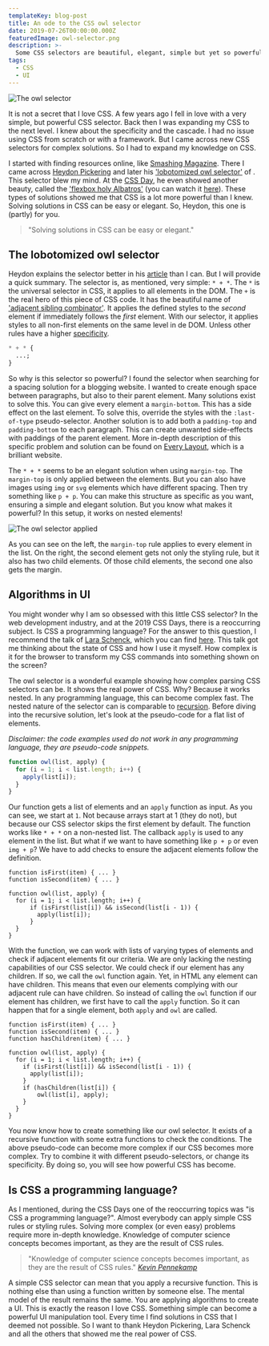 ```yaml
---
templateKey: blog-post
title: An ode to the CSS owl selector
date: 2019-07-26T00:00:00.000Z
featuredImage: owl-selector.png
description: >-
  Some CSS selectors are beautiful, elegant, simple but yet so powerful. The owl selector by Heydon Pickering is a keen example. This article shows you what the mental model is for using these types of selectors.
tags:
  - CSS
  - UI
---
```


![The owl selector](/img/owl-selector.png 'The owl selector')

It is not a secret that I love CSS. A few years ago I fell in love with a very simple, but powerful CSS selector. Back then I was expanding my CSS to the next level. I knew about the specificity and the cascade. I had no issue using CSS from scratch or with a framework. But I came across new CSS selectors for complex solutions. So I had to expand my knowledge on CSS.

I started with finding resources online, like [Smashing Magazine](https://smashingmagazine.com/). There I came across [Heydon Pickering](https://twitter.com/heydonworks) and later his ['lobotomized owl selector'](https://alistapart.com/article/axiomatic-css-and-lobotomized-owls/) of . This selector blew my mind. At the [CSS Day](https://cssday.nl/2019), he even showed another beauty, called the ['flexbox holy Albatros'](http://www.heydonworks.com/article/the-flexbox-holy-albatross) (you can watch it [here](https://www.youtube.com/watch?v=RUyNJaoJH_k)). These types of solutions showed me that CSS is a lot more powerful than I knew. Solving solutions in CSS can be easy or elegant. So, Heydon, this one is (partly) for you.

> "Solving solutions in CSS can be easy or elegant."

## The lobotomized owl selector

Heydon explains the selector better in his [article](https://alistapart.com/article/axiomatic-css-and-lobotomized-owls/) than I can. But I will provide a quick summary. The selector is, as mentioned, very simple: `* + *`. The `*` is the universal selector in CSS, it applies to all elements in the DOM. The `+` is the real hero of this piece of CSS code. It has the beautiful name of ['adjacent sibling combinator'](https://developer.mozilla.org/en-US/docs/Web/CSS/Adjacent_sibling_combinator). It applies the defined styles to the _second_ element if immediately follows the _first_ element. With our selector, it applies styles to all non-first elements on the same level in de DOM. Unless other rules have a higher [specificity](https://css-tricks.com/specifics-on-css-specificity/).

```css
* + * {
  ...;
}
```

So why is this selector so powerful? I found the selector when searching for a spacing solution for a blogging website. I wanted to create enough space between paragraphs, but also to their parent element. Many solutions exist to solve this. You can give every element a `margin-bottom`. This has a side effect on the last element. To solve this, override the styles with the `:last-of-type` pseudo-selector. Another solution is to add both a `padding-top` and `padding-bottom` to each paragraph. This can create unwanted side-effects with paddings of the parent element. More in-depth description of this specific problem and solution can be found on [Every Layout](https://every-layout.dev/layouts/stack/), which is a brilliant website.

The `* + *` seems to be an elegant solution when using `margin-top`. The `margin-top` is only applied between the elements. But you can also have images using `img` or `svg` elements which have different spacing. Then try something like `p + p`. You can make this structure as specific as you want, ensuring a simple and elegant solution. But you know what makes it powerful? In this setup, it works on nested elements!

![The owl selector applied](/img/owl-layout.png 'The owl selector applied')

As you can see on the left, the `margin-top` rule applies to every element in the list. On the right, the second element gets not only the styling rule, but it also has two child elements. Of those child elements, the second one also gets the margin.

## Algorithms in UI

You might wonder why I am so obsessed with this little CSS selector? In the web development industry, and at the 2019 CSS Days, there is a reoccurring subject. Is CSS a programming language? For the answer to this question, I recommend the talk of [Lara Schenck](https://twitter.com/laras126), which you can find [here](https://www.youtube.com/watch?v=dtddBM8s7xY). This talk got me thinking about the state of CSS and how I use it myself. How complex is it for the browser to transform my CSS commands into something shown on the screen?

The owl selector is a wonderful example showing how complex parsing CSS selectors can be. It shows the real power of CSS. Why? Because it works nested. In any programming language, this can become complex fast. The nested nature of the selector can is comparable to [recursion](<https://en.wikipedia.org/wiki/Recursion_(computer_science)>). Before diving into the recursive solution, let's look at the pseudo-code for a flat list of elements.

_Disclaimer: the code examples used do not work in any programming language, they are pseudo-code snippets._

```js
function owl(list, apply) {
  for (i = 1; i < list.length; i++) {
    apply(list[i]);
  }
}
```

Our function gets a list of elements and an `apply` function as input. As you can see, we start at `1`. Not because arrays start at 1 (they do not), but because our CSS selector skips the first element by default. The function works like `* + *` on a non-nested list. The callback `apply` is used to any element in the list. But what if we want to have something like `p + p` or even `img + p`? We have to add checks to ensure the adjacent elements follow the definition.

```js{1,2,5}
function isFirst(item) { ... }
function isSecond(item) { ... }

function owl(list, apply) {
  for (i = 1; i < list.length; i++) {
	  if (isFirst(list[i]) && isSecond(list[i - 1)) {
	    apply(list[i]);
	  }
  }
}
```

With the function, we can work with lists of varying types of elements and check if adjacent elements fit our criteria. We are only lacking the nesting capabilities of our CSS selector. We could check if our element has any children. If so, we call the `owl` function again. Yet, in HTML any element can have children. This means that even our elements complying with our adjacent rule can have children. So instead of calling the `owl` function if our element has children, we first have to call the `apply` function. So it can happen that for a single element, both `apply` and `owl` are called.

```js{3, 10, 11, 12}
function isFirst(item) { ... }
function isSecond(item) { ... }
function hasChildren(item) { ... }

function owl(list, apply) {
  for (i = 1; i < list.length; i++) {
    if (isFirst(list[i]) && isSecond(list[i - 1)) {
      apply(list[i]);
    }
    if (hasChildren(list[i]) {
	    owl(list[i], apply);
    }
  }
}
```

You now know how to create something like our owl selector. It exists of a recursive function with some extra functions to check the conditions. The above pseudo-code can become more complex if our CSS becomes more complex. Try to combine it with different pseudo-selectors, or change its specificity. By doing so, you will see how powerful CSS has become.

## Is CSS a programming language?

As I mentioned, during the CSS Days one of the reoccurring topics was "is CSS a programming language?". Almost everybody can apply simple CSS rules or styling rules. Solving more complex (or even easy) problems require more in-depth knowledge. Knowledge of computer science concepts becomes important, as they are the result of CSS rules.

> "Knowledge of computer science concepts becomes important, as they are the result of CSS rules."
> <cite>[Kevin Pennekamp](https://kevtiq.co)</cite>

A simple CSS selector can mean that you apply a recursive function. This is nothing else than using a function written by someone else. The mental model of the result remains the same. You are applying algorithms to create a UI. This is exactly the reason I love CSS. Something simple can become a powerful UI manipulation tool. Every time I find solutions in CSS that I deemed not possible. So I want to thank Heydon Pickering, Lara Schenck and all the others that showed me the real power of CSS.
